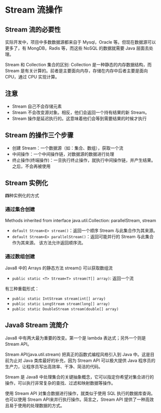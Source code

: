# Stream 流操作

## Stream 流的必要性

实际开发中，项目中多数数据源都来自于 Mysql，Oracle 等。但现在数据源可以更多了，有 MongDB，Radis 等，而这些 NoSQL 的数据就需要 Java 层面去处理。

Stream 和 Collection 集合的区别: Collection 是一种静态的内存数据结构，而 Stream 是有关计算的。前者是主要面向内存，存储在内存中后者主要是面向 CPU，通过 CPU 实现计算。

## 注意
- Stream 自己不会存储元素
- Stream 不会改变源对象。相反，他们会返回一个持有结果的新 Stream。
- Stream 操作是延迟执行的。这意味着他们会等到需要结果的时候才执行

## Stream 的操作三个步骤
- 创建 Stream：一个数据源（如：集合、数组），获取一个流
- 中间操作：一个中间操作链，对数据源的数据进行处理
- 终止操作(终端操作)：一旦执行终止操作，就执行中间操作链，并产生结果。之后，不会再被使用

## Stream 实例化

**四**种实例化的方式

### 通过集合创建

Methods inherited from interface java.util.Collection: parallelStream, stream 
- `default Stream<E> stream()`：返回一个顺序 Stream 与此集合作为其来源。 
- `default Stream<E> parallelStream()`：返回可能并行的 Stream 与此集合作为其来源。 该方法允许返回顺序流。 

### 通过数组创建

Java8 中的 Arrays 的静态方法 stream() 可以获取数组流
- `public static <T> Stream<T> stream(T[] array)`: 返回一个流

有三种重载形式：
- `public static IntStream stream(int[] array)`
- `public static LongStream stream(long[] array)`
- `public static DoubleStream stream(double[] array)`

## Java8 Stream 流简介

Java8 中有两大最为重要的改变。第一个是 lambda 表达式；另外一个则是 Stream API。

Stream APl(java.util.stream) 把真正的函数式编程风格引入到 Java 中。这是目前为止对 Java 类库最好的补充，因为 Stream API 可以极大提供 Java 程序员的生产力，让程序员写出高效率、干净、简洁的代码。

Stream 是 Java8 中处理集合的关键抽象概念，它可以指定你希望对集合进行的操作，可以执行非常复杂的查找、过滤和映射数据等操作。 

使用 Stream API 对集合数据进行操作，就类似于使用 SQL 执行的数据库查询。也可以使用 Stream API来并行执行操作。简言之，Stream API 提供了一种高效且易于使用的处理数据的方式。

